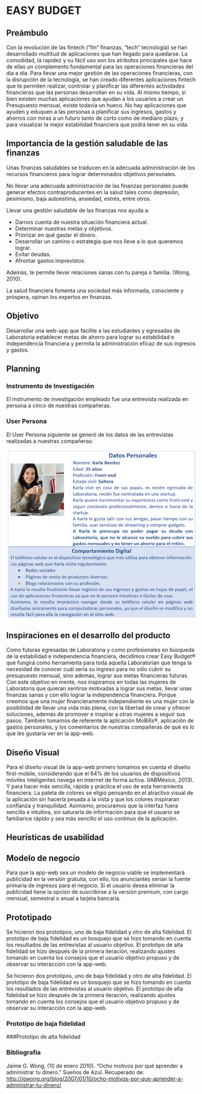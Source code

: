 # EASY BUDGET

## Preámbulo

Con la revolución de las fintech (“fin” finanzas, “tech” tecnología) se han desarrollado multitud de aplicaciones que han llegado para quedarse. La comodidad, la rapidez y su fácil uso son los atributos principales que hace de ellas un complemento fundamental para las operaciones financieras del día a día.
Para llevar una mejor gestión de las operaciones financieras, con la disrupción de la tecnología, se han creado diferentes aplicaciones fintech que te permiten realizar, controlar y planificar las diferentes actividades financieras que las personas desarrollan en su vida.
Al mismo tiempo, si bien existen muchas aplicaciones que ayudan a los usuarios a crear un Presupuesto mensual, existe todavía un hueco. No hay aplicaciones que ayuden y eduquen a las personas a planificar sus ingresos, gastos y ahorros con miras a un futuro tanto de corto como de mediano plazo, y para visualizar la mejor estabilidad financiera que podrá tener en su vida.

## Importancia de la gestión saludable de las finanzas

Unas finanzas saludables se traducen en la adecuada administración de los recursos financieros para lograr determinados objetivos personales.

No llevar una adecuada administración de las finanzas personales puede generar efectos contraproducentes en la salud tales como depresión, pesimismo, baja autoestima, ansiedad, estrés, entre otros.

Llevar una gestión saludable de las finanzas nos ayuda a:

- Darnos cuenta de nuestra situación financiera actual.
- Determinar nuestras metas y objetivos.
- Priorizar en qué gastar el dinero.
- Desarrollar un camino o estrategia que nos lleve a lo que queremos lograr.
- Evitar deudas.
- Afrontar gastos imprevistos. 

Además, te permite llevar relaciones sanas con tu pareja o familia. (Wong, 2010).  

La salud financiera fomenta una sociedad más informada, consciente y próspera, opinan los expertos en finanzas.

## Objetivo

Desarrollar una web-app que facilite a las estudiantes y egresadas de Laboratoria establecer metas de ahorro para lograr su estabilidad e independencia financiera y permita la administración eficaz de sus ingresos y gastos.

## Planning

### Instrumento de Investigación

El instrumento de investigación empleado fue una entrevista realizada en persona a cinco de nuestras compañeras.

### User Persona
El User Persona siguiente se generó de los datos de las entrevistas realizadas a nuestras compañeras:

![User Persona](img/UserPersona.png)

## Inspiraciones en el desarrollo del producto

Como futuras egresadas de Laboratoria y como profesionales en búsqueda de la estabilidad e independencia financiera, decidimos crear Easy Budget® que fungirá como herramienta para toda aquella Laboratorian que tenga la necesidad de conocer cuál sería su ingreso para no sólo cubrir su presupuesto mensual, sino además, lograr sus metas financieras futuras. 
Con este objetivo en mente, nos inspiramos en todas las mujeres de Laboratoria que quieran sentirse motivadas a lograr sus metas, llevar unas finanzas sanas y con ello lograr la independencia financiera. Porque creemos que una mujer financieramente independiente es una mujer con la posibilidad de llevar una vida más plena, con la libertad de crear y ofrecer soluciones, además de promover e inspirar a otras mujeres a seguir sus pasos.
También tomamos de referente la aplicación MoBills®, aplicación de gastos personales, y los comentarios de nuestras compañeras de qué es lo que les gustaría ver en la app-web.


## Diseño Visual

Para el diseño visual de la app-web primero tomamos en cuenta el diseño first-mobile, considerando que el 64% de los usuarios de dispositivos móviles inteligentes navega en internet de forma activa. (IABMéxico, 2013). Y para hacer más sencilla, rápida y práctica el uso de esta herramienta financiera.
La paleta de colores se eligió pensando en el atractivo visual de la aplicación sin hacerla pesada a la vista y que los colores inspiraran confianza y tranquilidad. Asimismo, procuramos que la interfaz fuera sencilla e intuitiva, sin saturarla de información para que el usuario se familiarice rápido y sea más sencillo el uso continuo de la aplicación.


## Heurísticas de usabilidad

## Modelo de negocio

Para que la app-web sea un modelo de negocio viable se implementará publicidad en la versión gratuita, con ello, los anunciantes serían la fuente primaria de ingresos para el negocio. 
Si el usuario desea eliminar la publicidad tiene la opción de suscribirse a la versión premium, con cargo mensual, semestral o anual a tarjeta bancaria.


## Prototipado

Se hicieron dos prototipos, uno de baja fidelidad y otro de alta fidelidad. El prototipo de baja fidelidad es un bosquejo que se hizo tomando en cuenta los resultados de las entrevistas al usuario objetivo.
El prototipo de alta fidelidad se hizo después de la primera iteración, realizando ajustes tomando en cuenta los consejos que el usuario objetivo propuso y de observar su interacción con la app-web.

Se hicieron dos prototipos, uno de baja fidelidad y otro de alta fidelidad. El prototipo de baja fidelidad es un bosquejo que se hizo tomando en cuenta los resultados de las entrevistas al usuario objetivo.
El prototipo de alta fidelidad se hizo después de la primera iteración, realizando ajustes tomando en cuenta los consejos que el usuario objetivo propuso y de observar su interacción con la app-web.


### Prototipo de baja fidelidad

###Prototipo de alta fidelidad

### Bibliografía
Jaime G. Wong, (10 de enero 2010).  “Ocho motivos por qué aprender a administrar tu dinero.” Sueños de Azul. Recuperado de: http://jgwong.org/blog/2007/01/10/ocho-motivos-por-que-aprender-a-administrar-tu-dinero/


